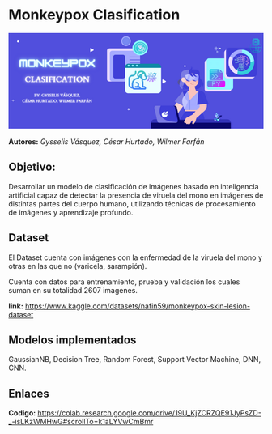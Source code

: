 # Monkeypox Clasification
![Banner Monkeypox Clasification](https://github.com/Churtado26/Monkeypox_Clasification/blob/main/Banner%20IA.png)

**Autores:** *Gysselis Vásquez, César Hurtado, Wilmer Farfán*

## Objetivo:
Desarrollar un modelo de clasificación de imágenes basado en inteligencia artificial capaz de detectar la presencia de viruela del mono en imágenes de distintas partes del cuerpo humano, utilizando técnicas de procesamiento de imágenes y aprendizaje profundo.

## Dataset
El Dataset cuenta con imágenes con la enfermedad de la viruela del mono y otras en las que no (varicela, sarampión).

Cuenta con datos para entrenamiento, prueba y validación los cuales suman en su totalidad 2607 imagenes.

**link:** https://www.kaggle.com/datasets/nafin59/monkeypox-skin-lesion-dataset

## Modelos implementados
GaussianNB, Decision Tree, Random Forest, Support Vector Machine, DNN, CNN.

## Enlaces
**Codigo:** https://colab.research.google.com/drive/19U_KjZCRZQE91JyPsZD-_-isLKzWMHwG#scrollTo=k1aLYVwCmBmr
